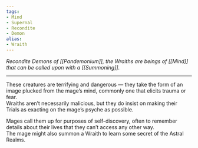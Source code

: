 ```yaml
---
tags:
- Mind
- Supernal
- Recondite
- Demon
alias:
- Wraith
---
```


_Recondite Demons of [[Pandemonium]], the Wraiths are beings of [[Mind]] that can be called upon with a [[Summoning]]._

---

These creatures are terrifying and dangerous — they take the form of an image plucked from the mage’s mind, commonly one that elicits trauma or fear.\
Wraiths aren’t necessarily malicious, but they do insist on making their Trials as exacting on the mage’s psyche as possible. 

Mages call them up for purposes of self-discovery, often to remember details about their lives that they can’t access any other way.\
The mage might also summon a Wraith to learn some secret of the Astral Realms.
